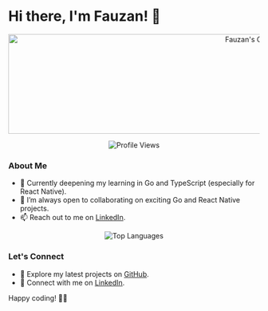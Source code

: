 # Hi there, I'm Fauzan! 👋

<p align="center">
  <img src="https://github-readme-stats.vercel.app/api?username=takamanu&show_icons=true&theme=tokyonight" href="https://github.com/anuraghazra/github-readme-stats" height="200" width="1000" alt="Fauzan's GitHub Stats">
</p>

<p align="center">
  <img src="https://komarev.com/ghpvc/?username=takamanu&label=Profile%20views&color=0e75b6&style=flat" href="https://komarev.com/ghpvc" alt="Profile Views">
</p>

### About Me
- 🌱 Currently deepening my learning in Go and TypeScript (especially for React Native).
- 👯 I’m always open to collaborating on exciting Go and React Native projects.
- 📫 Reach out to me on [LinkedIn](https://www.linkedin.com/in/fauzan-ali-vijsma-720704b2).

<p align="center">
  <img src="https://github-readme-stats.vercel.app/api/top-langs?username=takamanu&show_icons=true&locale=en&layout=compact&theme=tokyonight" href="https://github.com/anuraghazra/github-readme-stats" alt="Top Languages">
</p>

### Let's Connect
- 🚀 Explore my latest projects on [GitHub](https://github.com/takamanu).
- 💬 Connect with me on [LinkedIn](https://www.linkedin.com/in/fauzan-ali-vijsma-720704b2).
<!--- 🌐 Visit my [Portfolio](https://yourportfolio.com) for more about me and my work.-->

Happy coding! 🚀✨

<!--
**takamanu/takamanu** is a ✨ _special_ ✨ repository because its `README.md` (this file) appears on your GitHub profile.

Here are some ideas to get you started:

- 🔭 I’m currently working on ...
- 😄 Pronouns: ...
- ⚡ Fun fact: ...
- 💬 Ask me about anything

-->

